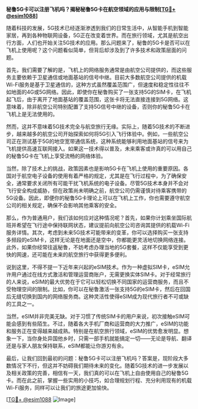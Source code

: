 **秘鲁5G卡可以注册飞机吗？揭秘秘鲁5G卡在航空领域的应用与限制[[TG💪+ @esim1088](https://t.me/s/esim1088)]**

随着科技的发展，5G技术已经逐渐渗透到我们的日常生活中，从智能手机到智能家居，再到各种物联网设备，5G正在改变着世界。而在旅行领域，尤其是航空出行方面，人们也开始关注5G技术的应用。那么问题来了，秘鲁的5G卡是否可以在飞机上使用呢？这个问题看似简单，但背后却涉及到了许多技术和政策层面的问题。

首先，我们需要了解的是，飞机上的网络服务通常是由航空公司提供的，而这些服务主要依赖于卫星通信或地面基站的信号中继。目前大多数航空公司提供的机载Wi-Fi服务是基于卫星通信的，这种方式虽然覆盖范围广，但速度和稳定性往往不如地面的4G或5G网络。因此，即使你在秘鲁购买了一张支持5G的SIM卡，在飞机起飞后，由于离开了地面基站的覆盖范围，这张卡将无法直接连接到5G网络。这意味着，除非航空公司特别配置了支持5G信号中继的设备，否则你的秘鲁5G卡在飞机上是无法使用的。

然而，这并不意味着5G技术完全与航空旅行无缘。实际上，随着5G技术的不断进步，越来越多的航空公司开始探索如何将5G引入飞行体验中。例如，一些航空公司正在测试基于5G的地空宽带通信系统，这种系统能够利用地面基站的信号来为飞机提供高速互联网接入。如果这一技术得以普及，未来乘客或许真的可以用自己的秘鲁5G卡在飞机上享受流畅的网络体验。

当然，除了技术上的挑战，政策因素也是影响5G卡在飞机上使用的重要原因。各国对于航空电子设备的使用有着严格的规定，尤其是在飞行过程中，为了确保安全，通常要求关闭所有可能干扰飞机系统的电子设备。尽管5G技术本身并不会对飞行安全构成威胁，但在政策尚未明确之前，航空公司仍需谨慎对待乘客携带的5G设备。因此，即便你的秘鲁5G卡理论上可以在飞机上工作，你也需要遵守航空公司的相关规定，确保不会影响其他乘客的安全。

那么，作为普通用户，我们该如何应对这种情况呢？首先，如果你计划乘坐国际航班并希望在飞行途中保持联网状态，建议提前向航空公司咨询其提供的机载Wi-Fi服务详情。其次，考虑到未来5G技术可能带来的变革，你可以选择购买一张支持多频段的eSIM卡，这样无论是在地面还是空中，你都能更灵活地切换网络连接。此外，如果你经常往返秘鲁，不妨考虑办理当地的5G套餐，这样不仅能享受到更快的网速，还可能在未来的航空旅行中获得更多便利。

说到这里，不得不提一下近年来兴起的eSIM技术。作为一种虚拟SIM卡，eSIM允许用户通过在线方式激活和管理运营商账户，无需更换实体SIM卡。对于经常旅行的人来说，eSIM的最大优势在于它可以轻松切换不同国家的运营商服务，而且不受物理空间的限制。比如，你可以在秘鲁激活一张支持5G的eSIM卡，然后在回国后无缝切换到国内的网络服务商。这种灵活性使得eSIM成为现代旅行者不可或缺的工具之一。

当然，eSIM并非完美无缺。对于习惯了传统SIM卡的用户来说，初次接触eSIM可能会感到有些陌生。不过，随着各大手机厂商和运营商的大力推广，eSIM的功能和服务正在变得越来越成熟。特别是在航空旅行领域，eSIM的优势愈发明显。想象一下，当你身处异国他乡时，只需一部手机就能搞定一切——无论是导航、翻译还是与家人朋友保持联系，eSIM都能让你游刃有余。

最后，让我们回到最初的问题：秘鲁5G卡可以注册飞机吗？答案是，现阶段大多数情况下不行，但这并不妨碍我们期待未来的变化。随着5G技术的进一步发展以及相关政策的完善，相信有一天，我们真的可以在飞机上自由使用自己的秘鲁5G卡。而在此之前，掌握一些实用的小技巧，如合理规划行程、充分利用现有的机载Wi-Fi服务，同样可以让我们的旅途更加愉快。

[[TG💪+ @esim1088](https://t.me/s/esim1088) ![Image](https://i.postimg.cc/4NQfJmqS/Snipaste-2025-05-13-00-14-12.png)]